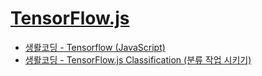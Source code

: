 # [TensorFlow.js](https://www.tensorflow.org/js)

- [생뢀코딩 - Tensorflow (JavaScript)](https://opentutorials.org/course/4628)
- [생뢀코딩 - TensorFlow.js Classification (분류 작업 시키기)](https://opentutorials.org/course/4643)


